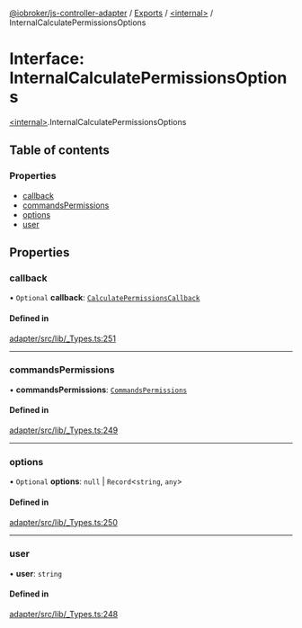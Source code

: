 [@iobroker/js-controller-adapter](../README.md) / [Exports](../modules.md) / [\<internal\>](../modules/internal_.md) / InternalCalculatePermissionsOptions

# Interface: InternalCalculatePermissionsOptions

[\<internal\>](../modules/internal_.md).InternalCalculatePermissionsOptions

## Table of contents

### Properties

- [callback](internal_.InternalCalculatePermissionsOptions.md#callback)
- [commandsPermissions](internal_.InternalCalculatePermissionsOptions.md#commandspermissions)
- [options](internal_.InternalCalculatePermissionsOptions.md#options)
- [user](internal_.InternalCalculatePermissionsOptions.md#user)

## Properties

### callback

• `Optional` **callback**: [`CalculatePermissionsCallback`](../modules/internal_.md#calculatepermissionscallback)

#### Defined in

[adapter/src/lib/_Types.ts:251](https://github.com/ioBroker/ioBroker.js-controller/blob/3bbff415/packages/adapter/src/lib/_Types.ts#L251)

___

### commandsPermissions

• **commandsPermissions**: [`CommandsPermissions`](../modules/internal_.md#commandspermissions)

#### Defined in

[adapter/src/lib/_Types.ts:249](https://github.com/ioBroker/ioBroker.js-controller/blob/3bbff415/packages/adapter/src/lib/_Types.ts#L249)

___

### options

• `Optional` **options**: ``null`` \| `Record`\<`string`, `any`\>

#### Defined in

[adapter/src/lib/_Types.ts:250](https://github.com/ioBroker/ioBroker.js-controller/blob/3bbff415/packages/adapter/src/lib/_Types.ts#L250)

___

### user

• **user**: `string`

#### Defined in

[adapter/src/lib/_Types.ts:248](https://github.com/ioBroker/ioBroker.js-controller/blob/3bbff415/packages/adapter/src/lib/_Types.ts#L248)
